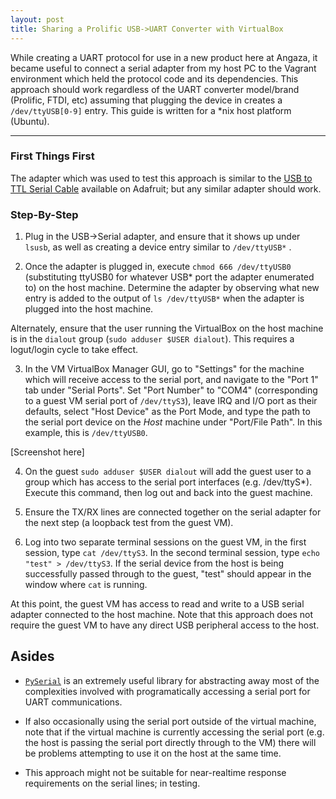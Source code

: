```yaml
---
layout: post
title: Sharing a Prolific USB->UART Converter with VirtualBox
---
```


While creating a UART protocol for use in a new product here at Angaza, it
became useful to connect a serial adapter from my host PC to the Vagrant
environment which held the protocol code and its dependencies.  This approach
should work regardless of the UART converter model/brand (Prolific, FTDI, etc)
assuming that plugging the device in creates a `/dev/ttyUSB[0-9]` entry.  This
guide is written for a *nix host platform (Ubuntu).

-----

### First Things First

The adapter which was used to test this approach is similar to the
[USB to TTL Serial Cable](https://www.adafruit.com/products/954) available on Adafruit; but any similar adapter should work.

### Step-By-Step

1. Plug in the USB->Serial adapter, and ensure that it shows up under `lsusb`, as well as creating a device entry similar to `/dev/ttyUSB*` .

2.  Once the adapter is plugged in, execute `chmod 666 /dev/ttyUSB0` (substituting ttyUSB0 for whatever USB* port the adapter enumerated to) on the host machine.  Determine the adapter by observing what new entry is added to the output 
of `ls /dev/ttyUSB*` when the adapter is plugged into the host machine.

Alternately, ensure that the user running the VirtualBox on the host machine
is in the `dialout` group (`sudo adduser $USER dialout`).  This requires a
logut/login cycle to take effect.

3. In the VM VirtualBox Manager GUI, go to "Settings" for the machine which
will receive access to the serial port, and navigate to the "Port 1" tab under
"Serial Ports". Set "Port Number" to "COM4" (corresponding to a guest VM serial
port of `/dev/ttyS3`), leave IRQ and I/O port as their defaults, select
"Host Device" as the Port Mode, and type the path to the serial port device
on the *Host* machine under "Port/File Path".  In this example, this is
`/dev/ttyUSB0`.

[Screenshot here]

4. On the guest `sudo adduser $USER dialout` will add the guest user to a group
which has access to the serial port interfaces (e.g. /dev/ttyS*).  Execute this command, then log out and back into the guest machine.

5. Ensure the TX/RX lines are connected together on the serial adapter for
the next step (a loopback test from the guest VM).

6. Log into two separate terminal sessions on the guest VM, in the first
session, type `cat /dev/ttyS3`.  In the second terminal session, type
`echo "test" > /dev/ttyS3`.  If the serial device from the host is being
successfully passed through to the guest, "test" should appear in the window
where `cat` is running.

At this point, the guest VM has access to read and write to a USB serial adapter
connected to the host machine.  Note that this approach does not require the
guest VM to have any direct USB peripheral access to the host.

## Asides

* [`PySerial`](https://pypi.python.org/pypi/pyserial) is an extremely useful library for abstracting away most of the
complexities involved with programatically accessing a serial port for UART
communications.

* If also occasionally using the serial port outside of the virtual machine,
note that if the virtual machine is currently accessing the serial port (e.g.
the host is passing the serial port directly through to the VM) there will be
problems attempting to use it on the host at the same time.

* This approach might not be suitable for near-realtime response requirements
on the serial lines; in testing.


